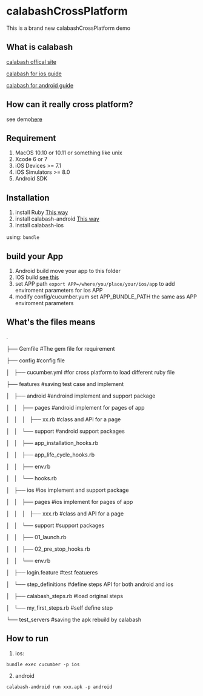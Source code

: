 # calabashCrossPlatform

This is a brand new calabashCrossPlatform demo

## What is calabash
[calabash offical site](http://calaba.sh/)

[calabash for ios guide](https://github.com/calabash/calabash-ios)

[calabash for android guide](https://github.com/calabash/calabash-andorid)

## How can it really cross platform?
see demo[here](https://developer.xamarin.com/guides/testcloud/calabash/xplat-best-practices/)

## Requirement
1. MacOS 10.10 or 10.11 or something like unix
2. Xcode 6 or 7
3. iOS Devices >= 7.1
4. iOS Simulators >= 8.0
5. Android SDK

## Installation
1. install Ruby [This way](https://www.ruby-lang.org/en/documentation/installation/)
2. install calabash-android [This way](https://github.com/calabash/calabash-android/blob/master/documentation/installation.md)
3. install calabash-ios

using:
`bundle`

## build your App
1. Android build move your app to this folder
2. IOS build [see this](https://github.com/calabash/calabash-ios#step-1-link-calabashframework)
3. set APP path
`export APP=/where/you/place/your/ios/app`
to add enviroment parameters for ios APP
4. modify config/cucumber.yum set APP_BUNDLE_PATH the same ass APP enviroment parameters

## What's the files means

.

├── Gemfile						#The gem file for requirement

├── config						#config file

│   ├── cucumber.yml					#for cross platform to load different ruby file

├── features						#saving test case and implement

│   ├── android						#androind implement and support package

│   │   ├── pages					#android implement for pages of app

│   │   │   ├── xx.rb					#class and API for a page

│   │   └── support					#android support packages

│   │       ├── app_installation_hooks.rb

│   │       ├── app_life_cycle_hooks.rb

│   │       ├── env.rb

│   │       └── hooks.rb

│   ├── ios						#ios implement and support package

│   │   ├── pages					#ios implement for pages of app

│   │   │   ├── xxx.rb					#class and API for a page

│   │   └── support					#support packages

│   │       ├── 01_launch.rb

│   │       ├── 02_pre_stop_hooks.rb

│   │       └── env.rb

│   ├── login.feature					#test featueres

│   └── step_definitions				#define steps API for both android and ios

│       ├── calabash_steps.rb				#load original steps

│       └── my_first_steps.rb				#self define step

└── test_servers					#saving the apk rebuild by calabash


## How to run
1. ios:

`bundle exec cucumber -p ios`

2. android

`calabash-android run xxx.apk -p android`


